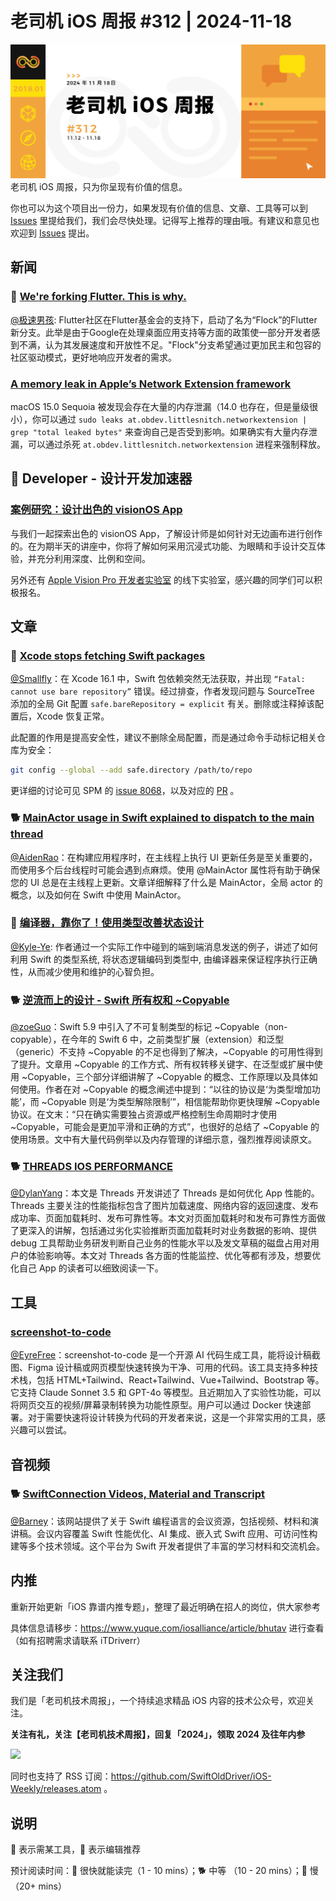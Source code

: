 # 老司机 iOS 周报 #312 | 2024-11-18

![ios-weekly](https://github.com/SwiftOldDriver/iOS-Weekly/blob/master/assets/weekly-header/312.jpg?raw=true)
老司机 iOS 周报，只为你呈现有价值的信息。

你也可以为这个项目出一份力，如果发现有价值的信息、文章、工具等可以到 [Issues](https://github.com/SwiftOldDriver/iOS-Weekly/issues) 里提给我们，我们会尽快处理。记得写上推荐的理由哦。有建议和意见也欢迎到 [Issues](https://github.com/SwiftOldDriver/iOS-Weekly/issues) 提出。

## 新闻

### 🐎 [We're forking Flutter. This is why.](https://getflocked.dev/blog/posts/we-are-forking-flutter-this-is-why/)

[@极速男孩](https://github.com/ztlyyznf001): Flutter社区在Flutter基金会的支持下，启动了名为“Flock”的Flutter新分支。此举是由于Google在处理桌面应用支持等方面的政策使一部分开发者感到不满，认为其发展速度和开放性不足。"Flock"分支希望通过更加民主和包容的社区驱动模式，更好地响应开发者的需求。

### [A memory leak in Apple’s Network Extension framework](https://obdev.at/blog/a-memory-leak-in-apples-network-extension-framework/)

macOS 15.0 Sequoia 被发现会存在大量的内存泄漏（14.0 也存在，但是量级很小），你可以通过 ``sudo leaks at.obdev.littlesnitch.networkextension | grep "total leaked bytes"`` 来查询自己是否受到影响。如果确实有大量内存泄漏，可以通过杀死 ``at.obdev.littlesnitch.networkextension`` 进程来强制释放。

##  Developer - 设计开发加速器

### [案例研究：设计出色的 visionOS App](https://developer.apple.com/events/view/GV4QHX6VBJ/dashboard)

与我们一起探索出色的 visionOS App，了解设计师是如何针对无边画布进行创作的。在为期半天的讲座中，你将了解如何采用沉浸式功能、为眼睛和手设计交互体验，并充分利用深度、比例和空间。

另外还有 [Apple Vision Pro 开发者实验室](https://developer.apple.com/events/view/ZJZ99TX978/dashboard) 的线下实验室，感兴趣的同学们可以积极报名。

## 文章

### 🐎 [Xcode stops fetching Swift packages](https://danielsaidi.com/blog/2024/11/04/xcode-stops-fetching-swift-packages)
[@Smallfly](https://github.com/iostalks)：在 Xcode 16.1 中，Swift 包依赖突然无法获取，并出现 `“Fatal: cannot use bare repository”` 错误。经过排查，作者发现问题与 SourceTree 添加的全局 Git 配置 `safe.bareRepository = explicit` 有关。删除或注释掉该配置后，Xcode 恢复正常。

此配置的作用是提高安全性，建议不删除全局配置，而是通过命令手动标记相关仓库为安全：  
```bash
git config --global --add safe.directory /path/to/repo
```

更详细的讨论可见 SPM 的 [issue 8068](https://github.com/swiftlang/swift-package-manager/issues/8068)，以及对应的 [PR](https://github.com/swiftlang/swift-package-manager/pull/8106) 。


### 🐕 [MainActor usage in Swift explained to dispatch to the main thread](https://www.avanderlee.com/swift/mainactor-dispatch-main-thread/)

[@AidenRao](https://weibo.com/AidenRao)：在构建应用程序时，在主线程上执行 UI 更新任务是至关重要的，而使用多个后台线程时可能会遇到点麻烦。使用 @MainActor 属性将有助于确保您的 UI 总是在主线程上更新。文章详细解释了什么是 MainActor，全局 actor 的概念，以及如何在 Swift 中使用 MainActor。

### 🐎 [编译器，靠你了！使用类型改善状态设计](https://onevcat.com/2024/11/type-as-state/)

[@Kyle-Ye](https://github.com/Kyle-Ye): 作者通过一个实际工作中碰到的端到端消息发送的例子，讲述了如何利用 Swift 的类型系统, 将状态逻辑编码到类型中, 由编译器来保证程序执行正确性，从而减少使用和维护的心智负担。

### 🐕 [逆流而上的设计 - Swift 所有权和 ~Copyable](https://onevcat.com/2024/11/noncopyable/)

[@zoeGuo](https://github.com/zoeGuo)：Swift 5.9 中引入了不可复制类型的标记 ~Copyable（non-copyable），在今年的 Swift 6 中，之前类型扩展（extension）和泛型（generic）不支持 ~Copyable 的不足也得到了解决，~Copyable 的可用性得到了提升。文章用 ~Copyable 的工作方式、所有权转移关键字、在泛型或扩展中使用 ~Copyable，三个部分详细讲解了 ~Copyable 的概念、工作原理以及具体如何使用。作者在对 ~Copyable 的概念阐述中提到：“以往的协议是‘为类型增加功能’，而 ~Copyable 则是‘为类型解除限制’”，相信能帮助你更快理解 ~Copyable 协议。在文末：“只在确实需要独占资源或严格控制生命周期时才使用 ~Copyable，可能会是更加平滑和正确的方式”，也很好的总结了 ~Copyable 的使用场景。文中有大量代码例举以及内存管理的详细示意，强烈推荐阅读原文。

### 🐕 [THREADS IOS PERFORMANCE](https://atscaleconference.com/threads-ios-performance/)

[@DylanYang](https://github.com/Dylan19Yang)：本文是 Threads 开发讲述了 Threads 是如何优化 App 性能的。Threads 主要关注的性能指标包含了图片加载速度、网络内容的返回速度、发布成功率、页面加载耗时、发布可靠性等。本文对页面加载耗时和发布可靠性方面做了更深入的讲解，包括通过劣化实验推断页面加载耗时对业务数据的影响、提供 debug 工具帮助业务研发判断自己业务的性能水平以及发文草稿的磁盘占用对用户的体验影响等。本文对 Threads 各方面的性能监控、优化等都有涉及，想要优化自己 App 的读者可以细致阅读一下。

## 工具

### [screenshot-to-code](https://github.com/abi/screenshot-to-code)

[@EyreFree](https://github.com/EyreFree)：screenshot-to-code 是一个开源 AI 代码生成工具，能将设计稿截图、Figma 设计稿或网页模型快速转换为干净、可用的代码。该工具支持多种技术栈，包括 HTML+Tailwind、React+Tailwind、Vue+Tailwind、Bootstrap 等。它支持 Claude Sonnet 3.5 和 GPT-4o 等模型。且近期加入了实验性功能，可以将网页交互的视频/屏幕录制转换为功能性原型。用户可以通过 Docker 快速部署。对于需要快速将设计转换为代码的开发者来说，这是一个非常实用的工具，感兴趣可以尝试。

## 音视频

### 🐕 [SwiftConnection Videos, Material and Transcript](https://async.techconnection.io/frenchkit)

[@Barney](https://github.com/BarneyZhaoooo)：该网站提供了关于 Swift 编程语言的会议资源，包括视频、材料和演讲稿。会议内容覆盖 Swift 性能优化、AI 集成、嵌入式 Swift 应用、可访问性构建等多个技术领域。这个平台为 Swift 开发者提供了丰富的学习材料和交流机会。

## 内推

重新开始更新「iOS 靠谱内推专题」，整理了最近明确在招人的岗位，供大家参考

具体信息请移步：https://www.yuque.com/iosalliance/article/bhutav 进行查看（如有招聘需求请联系 iTDriverr）

## 关注我们

我们是「老司机技术周报」，一个持续追求精品 iOS 内容的技术公众号，欢迎关注。

**关注有礼，关注【老司机技术周报】，回复「2024」，领取 2024 及往年内参**

![](https://github.com/SwiftOldDriver/iOS-Weekly/blob/master/assets/qrcode_for_wechat.jpg?raw=true)

同时也支持了 RSS 订阅：https://github.com/SwiftOldDriver/iOS-Weekly/releases.atom 。

## 说明

🚧 表示需某工具，🌟 表示编辑推荐

预计阅读时间：🐎 很快就能读完（1 - 10 mins）；🐕 中等 （10 - 20 mins）；🐢 慢（20+ mins）
